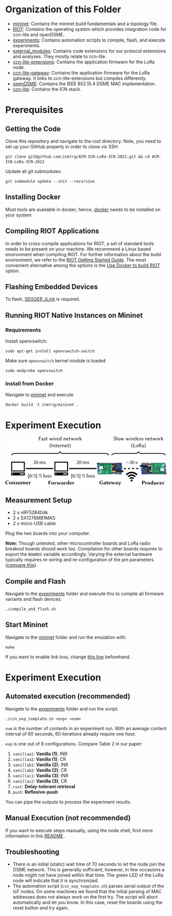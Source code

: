 # Organization of this Folder

- [mininet](mininet/): Contains the mininet build fundamentals and a topology file.
- [RIOT](https://github.com/inetrg/RIOT/tree/pub/acmicn22): Contains the operating system which provides integration code for ccn-lite and openDSME.
- [experiments](experiments/): Contains automation scripts to compile, flash, and execute experiments.
- [external_modules](external_modules/): Contains code extensions for our protocol extensions and analyses. They mostly relate to ccn-lite.
- [ccn-lite-extensions](ccn-lite-extensions/): Contains the application firmware for the LoRa node.
- [ccn-lite-gateway](ccn-lite-gateway/): Contains the application firmware for the LoRa gateway. It links to ccn-lite-extensions but compiles differently.
- [openDSME](https://github.com/inetrg/openDSME/tree/pub/acmicn22): Contains the IEEE 802.15.4 DSME MAC implementation.
- [ccn-lite](https://github.com/inetrg/ccn-lite/tree/pub/acmicn22): Contains the ICN stack.


# Prerequisites

## Getting the Code

Clone this repository and navigate to the root directory. Note, you need to set up your GitHub properly in order to clone vis SSH.

```
git clone git@github.com:inetrg/ACM-ICN-LoRa-ICN-2022.git && cd ACM-ICN-LoRa-ICN-2022
```

Update all git submodules:
```
git submodule update --init --recursive
```

## Installing Docker

Most tools are available in docker, hence, [docker](https://docker-docs.netlify.app/install/) needs to be installed on your system.


## Compiling RIOT Applications
In order to cross-compile applications for RIOT, a set of standard tools needs to be present on your machine. We recommend a Linux based environment when compiling RIOT. For further information about the build environment, we refer to the [RIOT Getting Started Guide](https://doc.riot-os.org/getting-started.html). The most convenient alternative among the options is the [Use Docker to build RIOT](https://doc.riot-os.org/getting-started.html#docker) option.

## Flashing Embedded Devices
To flash, [SEGGER JLink](https://www.segger.com/jlink-software.html) is
required.

## Running RIOT Native Instances on Mininet

### Requirements
Install openvswitch:

```
sudo apt-get install openvswitch-switch
```

Make sure `openvswitch` kernel module is loaded

```
sudo modprobe openvswitch 
```

### Install from Docker

Navigate to [mininet](mininet/) and execute
```
docker build -t inetrg/mininet .
```


# Experiment Execution

![Model View Controller](topology.png)
## Measurement Setup


- 2 x nRF52840dk
- 2 x SX1276MB1MAS
- 2 x micro USB cable

Plug the two boards into your computer.

**Note:** Though untested, other microcontroller boards and LoRa radio breakout boards should work too. Compilation for other boards requires to export the `BOARDS` variable accordingly. Varying the external hardware typically requires re-wiring and re-configuration of the pin parameters ([compare this](https://github.com/RIOT-OS/RIOT/blob/master/drivers/sx126x/include/sx126x_params.h#L92)).

## Compile and Flash

Navigate to the [experiments](experiments/) folder and execute this to compile all firmware variants and flash devices:

```
./compile_and_flash.sh
```

## Start Mininet

Navigate to the [mininet](mininet/) folder and run the emulation with:

```
make
```

If you want to enable link loss, change [this line](mininet/topology.py:58) beforehand.


# Experiment Execution

## Automated execution (recommended)

Navigate to the [experiments](experiments/) folder and run the script:

```
./ccn_exp_template.sh <exp> <num>
```

`num` is the number of contents in an experiment run. With an average content interval of 60 seconds, 60 iterations already require one hour.

`exp` is one out of 8 configurations. Compare Table 2 in our paper:

1. `vanillaa1`: **Vanilla (1)**; INR
3. `vanillaa2`: **Vanilla (1)**; CR
2. `vanillab1`: **Vanilla (2)**; INR
4. `vanillab2`: **Vanilla (2)**; CR
5. `vanillac1`: **Vanilla (3)**; INR
6. `vanillac2`: **Vanilla (3)**; CR
7. `cust`: **Delay-tolerant retrieval**
8. `push`: **Reflexive-push**



You can pipe the outputs to process the experiment results.

## Manual Execution (not recommended)

If you want to execute steps manually, using the node shell, find more information in this [README](ccn-lite-extensions/README.md) .

## Troubleshooting
- There is an initial (static) wait time of 70 seconds to let the node join the DSME network. This is generally sufficient, however, in few occasions a node might not have joined within that time. The green LED of the LoRa node will indicate that it is synchronized.
- The automation script (`ccn_exp_template.sh`) parses serial output of the IoT nodes. On some machines we found that the initial parsing of MAC addresses does not always work on the first try. The script will abort automatically and let you know. In this case, reset the boards using the reset button and try again.
